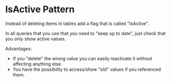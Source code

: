 # IsActive Pattern

Instead of deleting items in tables add a flag that is called "IsActive". 

In all queries that you use that you need to "keep up to date", just check that you only show active values. 

Advantages:
- If you "delete" the wrong value you can easily reactivate it without affecting anything else.
- You have the possibility to access/show "old" values if you referenced them.

